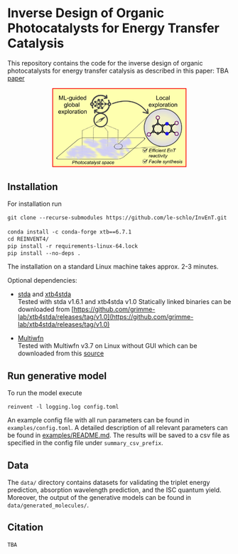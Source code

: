 # Inverse Design of Organic Photocatalysts for Energy Transfer Catalysis

This repository contains the code for the inverse design of organic photocatalysts for energy transfer catalysis as described in this paper: TBA [paper](TBA)

<p align="center">
  <img src="image.jpg" width="60%" />
</p>

## Installation
For installation run
```
git clone --recurse-submodules https://github.com/le-schlo/InvEnT.git

conda install -c conda-forge xtb==6.7.1
cd REINVENT4/
pip install -r requirements-linux-64.lock
pip install --no-deps .
```

The installation on a standard Linux machine takes approx. 2-3 minutes.

Optional dependencies:
- [stda](https://github.com/grimme-lab/std2/tree/v1.6.1) and [xtb4stda](https://github.com/grimme-lab/xtb4stda) <br />
  Tested with stda v1.6.1 and xtb4stda v1.0
  Statically linked binaries can be downloaded from [https://github.com/grimme-lab/xtb4stda/releases/tag/v1.0](https://github.com/grimme-lab/xtb4stda/releases/tag/v1.0)
  
- [Multiwfn](https://doi.org/10.1063/5.0216272) <br />
  Tested with Multiwfn v3.7 on Linux without GUI which can be downloaded from this [source](http://sobereva.com/multiwfn/misc/Multiwfn_3.7_bin_Linux_noGUI.zip)

## Run generative model
To run the model execute 
```
reinvent -l logging.log config.toml
```
An example config file with all run parameters can be found in `examples/config.toml`. A detailed description of all relevant parameters can be found in [examples/README.md](examples). The results will be saved to a csv file as specified in the config file under `summary_csv_prefix`.

## Data
The `data/` directory contains datasets for validating the triplet energy prediction, absorption wavelength prediction, and the ISC quantum yield. Moreover, the output of the generative models can be found in `data/generated_molecules/`.

## Citation
```
TBA
```
